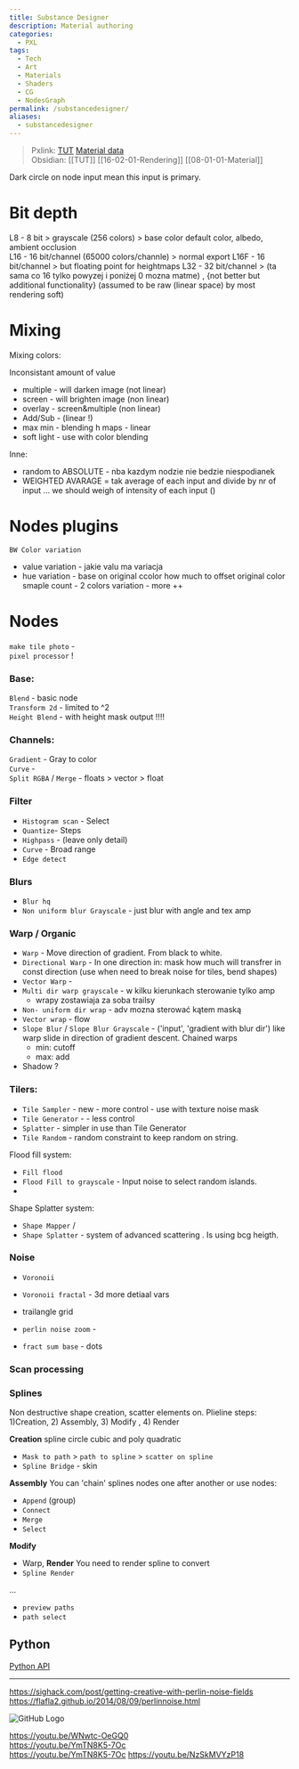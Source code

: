 ```yaml
---
title: Substance Designer
description: Material authoring
categories:
  - PXL
tags:
  - Tech
  - Art
  - Materials
  - Shaders
  - CG
  - NodesGraph
permalink: /substancedesigner/
aliases:
  - substancedesigner
---
```

> Pxlink: [TUT](/tutmain/) [Material data](/matdata/)   
> Obsidian: [[TUT]] [[16-02-01-Rendering]]  [[08-01-01-Material]]


Dark circle on node input mean this input is primary.

# Bit depth

L8 - 8 bit  > grayscale (256 colors) > base color default color, albedo, ambient occlusion  
L16 - 16 bit/channel (65000 colors/channle) >   normal export
L16F - 16 bit/channel > but floating point for heightmaps
L32 -  32 bit/channel > (ta sama co 16 tylko powyzej i poniżej 0 mozna matme)   , {not better but additional functionality} (assumed to be raw (linear space) by most rendering soft)


# Mixing
Mixing colors:

Inconsistant amount of value
- multiple - will darken image (not linear)
- screen - will brighten image (non linear)
- overlay - screen&multiple (non linear)
- Add/Sub - (linear !)
- max min - blending h maps - linear
- soft light - use with color blending

Inne:
- random to ABSOLUTE - nba kazdym nodzie nie bedzie niespodianek
- WEIGHTED AVARAGE = tak average of each input and divide by nr of input ... we should weigh of intensity of each input ()


# Nodes plugins

`BW Color variation`  
- value variation - jakie valu ma variacja  
- hue variation - base on original ccolor how much to offset original color
smaple count - 2 colors variation - more ++

# Nodes

`make tile photo` -  
`pixel processor`  !   


### Base:
`Blend` - basic node  
`Transform 2d` - limited to ^2  
`Height Blend` -  with height mask output !!!!  

### Channels:
`Gradient` - Gray to color   
`Curve` -  
`Split RGBA` / `Merge` - floats > vector > float   

### Filter
- `Histogram scan` - Select
- `Quantize`- Steps
- `Highpass` - (leave only detail)
- `Curve` - Broad range
- `Edge detect`
### Blurs
- `Blur hq`
- `Non uniform blur Grayscale` - just blur  with angle and tex amp
### Warp / Organic
- `Warp` - Move direction of gradient. From black to white.
- `Directional Warp`  -  In one direction  in: mask how much will transfrer in const direction (use when need to break noise for tiles, bend shapes)
- `Vector Warp` -   
- `Multi dir warp grayscale` - w kilku kierunkach sterowanie  tylko amp
  - wrapy zostawiaja za soba  trailsy
- `Non- uniform dir wrap` - adv mozna sterować kątem maską
- `Vector wrap` - flow
- `Slope Blur` / `Slope Blur Grayscale` - ('input', 'gradient with blur dir') like warp slide in direction of gradient descent.  Chained warps
  - min: cutoff
  - max: add
- Shadow ?
### Tilers:
- `Tile Sampler` - new  - more control - use with texture noise mask
- `Tile Generator` -    - less control    
- `Splatter` -  simpler in use than  Tile Generator
- `Tile Random` - random constraint to keep random on string.    

Flood fill system:
- `Fill flood`   
- `Flood Fill to grayscale` - Input noise to select random islands.    
-

Shape Splatter system:
- `Shape Mapper` /
- `Shape Splatter`   - system of advanced scattering . Is using bcg heigth.

### Noise
- `Voronoii`
- `Voronoii fractal` - 3d more detiaal vars
- trailangle grid

- `perlin noise zoom` -   
- `fract sum base` - dots   

### Scan processing


### Splines
Non destructive shape creation, scatter elements on.
Plieline steps: 1)Creation, 2) Assembly, 3) Modify , 4) Render

**Creation**
spline circle cubic and poly quadratic
- `Mask to path` > `path to spline` > `scatter on spline`
- `Spline Bridge` - skin

**Assembly**
You can 'chain' splines nodes one after another or use nodes:
- `Append` (group)
- `Connect`
- `Merge`
- `Select`

**Modify**
- Warp,
**Render**
You need to render spline to convert
- `Spline Render`

...

- `preview paths`
- `path select`


## Python
[Python API](https://support.allegorithmic.com/documentation/sat/pysbs-python-api/getting-started)

-----


https://sighack.com/post/getting-creative-with-perlin-noise-fields
https://flafla2.github.io/2014/08/09/perlinnoise.html

![GitHub Logo](/Sources/noise/SubstanceNoises.png)


https://youtu.be/WNwtc-OeGQ0  
https://youtu.be/YmTN8K5-7Oc  
https://youtu.be/YmTN8K5-7Oc
https://youtu.be/NzSkMVYzP18

